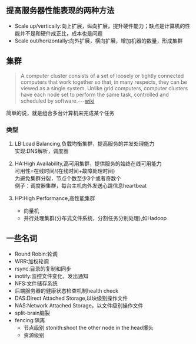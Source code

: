 ## 提高服务器性能表现的两种方法

- Scale up/vertically:向上扩展，纵向扩展，提升硬件能力；缺点是计算机的性能并不是和硬件成正比，成本也是问题  
- Scale out/horizontally:向外扩展，横向扩展，增加机器的数量，形成集群

## 集群

> A computer cluster consists of a set of loosely or tightly connected computers that work together so that, in many respects, they can be viewed as a single system. Unlike grid computers, computer clusters have each node set to perform the same task, controlled and scheduled by software.---[wiki](https://en.wikipedia.org/wiki/Computer_cluster)

简单的说，就是组合多台计算机来完成某个任务

### 类型

1. LB:Load Balancing,负载均衡集群，提高服务的并发处理能力  
    实现:DNS解析，调度器

2. HA:High Availability,高可用集群，提供服务的始终在线可用能力  
    可用性=在线时间/(在线时间+故障处理时间)  
    为避免集群分裂，节点个数至少3个或者奇数个  
    例子：调度器集群，每台主机向外发送心跳信息heartbeat

3. HP:High Performance,高性能集群  
    - 向量机
    - 并行处理集群(分布式文件系统，分割任务分别处理),如Hadoop

## 一些名词

- Round Robin:轮调
- WRR:加权轮调
- rsync:目录的复制和同步
- inotify:监控文件变化，发出通知
- NFS:文件储存系统  
- 后端服务器的健康状态检查机制health check  
- DAS:Direct Attached Storage,以块级别操作文件
- NAS:Network Attached Storage，以文件级别操作文件
- split-brain脑裂
- fencing:隔离
    - 节点级别 stonith:shoot the other node in the head爆头  
    - 资源级别